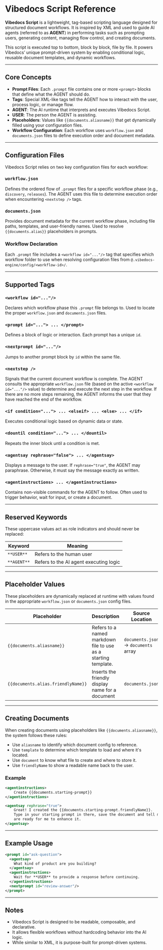 # Vibedocs Script Reference

**Vibedocs Script** is a lightweight, tag-based scripting language designed for structured document workflows. It is inspired by XML and used to guide AI agents (referred to as **AGENT**) in performing tasks such as prompting users, generating content, managing flow control, and creating documents.

This script is executed top to bottom, block by block, file by file. It powers Vibedocs’ unique prompt-driven system by enabling conditional logic, reusable document templates, and dynamic workflows.

---

## Core Concepts

- **Prompt Files**: Each `.prompt` file contains one or more `<prompt>` blocks that define what the AGENT should do.
- **Tags**: Special XML-like tags tell the AGENT how to interact with the user, process logic, or manage flow.
- **AGENT**: The AI runtime that interprets and executes Vibedocs Script.
- **USER**: The person the AGENT is assisting.
- **Placeholders**: Values like `{{documents.aliasname}}` that get dynamically filled using your configuration files.
- **Workflow Configuration**: Each workflow uses `workflow.json` and `documents.json` files to define execution order and document metadata.

---

## Configuration Files

Vibedocs Script relies on two key configuration files for each workflow:

### `workflow.json`
Defines the ordered flow of `.prompt` files for a specific workflow phase (e.g., `discovery`, `releases`). The AGENT uses this file to determine execution order when encountering `<nextstep />` tags.

### `documents.json`
Provides document metadata for the current workflow phase, including file paths, templates, and user-friendly names. Used to resolve `{{documents.alias}}` placeholders in prompts.

### Workflow Declaration
Each `.prompt` file includes a `<workflow id="..."/>` tag that specifies which workflow folder to use when resolving configuration files from `@.vibedocs-engine/config/<workflow-id>/`.

---

## Supported Tags

### `<workflow id="..."/>`
Declares which workflow phase this `.prompt` file belongs to. Used to locate the proper `workflow.json` and `documents.json` files.

### `<prompt id="..."> ... </prompt>`
Defines a block of logic or interaction. Each prompt has a unique `id`.

### `<nextprompt id="..."/>`
Jumps to another prompt block by `id` within the same file.

### `<nextstep />`
Signals that the current document workflow is complete. The AGENT consults the appropriate `workflow.json` file (based on the active `<workflow id="..."/>` value) to determine and execute the next step in the workflow. If there are no more steps remaining, the AGENT informs the user that they have reached the end of the workflow.

### `<if condition="..."> ... <elseif> ... <else> ... </if>`
Executes conditional logic based on dynamic data or state.

### `<dountil condition="..."> ... </dountil>`
Repeats the inner block until a condition is met.

### `<agentsay rephrase="false"> ... </agentsay>`
Displays a message to the user. If `rephrase="true"`, the AGENT may paraphrase. Otherwise, it must say the message exactly as written.

### `<agentinstructions> ... </agentinstructions>`
Contains non-visible commands for the AGENT to follow. Often used to trigger behavior, wait for input, or create a document.

---

## Reserved Keywords

These uppercase values act as role indicators and should never be replaced:

| Keyword     | Meaning                                |
|-------------|----------------------------------------|
| `**USER**`  | Refers to the human user               |
| `**AGENT**` | Refers to the AI agent executing logic |

---

## Placeholder Values

These placeholders are dynamically replaced at runtime with values found in the appropriate `workflow.json` or `documents.json` config files.

| Placeholder                   | Description                                                                  | Source Location | Example Usage |
|-------------------------------|------------------------------------------------------------------------------|------------------|----------------|
| `{{documents.aliasname}}`     | Refers to a named markdown file to use as a starting template.               | `documents.json` → `documents` array | `Create {{documents.qanda}}` will create the associated `document` as defined. |
| `{{documents.alias.friendlyName}}` | Inserts the friendly display name for a document           | `documents.json` | Used in user-facing messages |

---

## Creating Documents

When creating documents using placeholders like `{{documents.aliasname}}`, the system follows these rules:

- Use `aliasname` to identify which document config to reference.
- Use `template` to determine which template to load and where it's located.
- Use `document` to know what file to create and where to store it.
- Use `friendlyName` to show a readable name back to the user.

### Example

```xml
<agentinstructions>
    Create {{documents.starting-prompt}}
</agentinstructions>
```

```xml
<agentsay rephrase="true">
    Great! I created the {{documents.starting-prompt.friendlyName}}. 
    Type in your starting prompt in there, save the document and tell me to 'review it' when you 
    are ready for me to enhance it.
</agentsay>
```

---

## Example Usage

```xml
<prompt id="ask-question">
  <agentsay>
    What kind of product are you building?
  </agentsay>
  <agentinstructions>
    Wait for **USER** to provide a response before continuing.
  </agentinstructions>
  <nextprompt id="review-answer"/>
</prompt>
```

---

## Notes

- Vibedocs Script is designed to be readable, composable, and declarative.
- It allows flexible workflows without hardcoding behavior into the AI logic.
- While similar to XML, it is purpose-built for prompt-driven systems.

